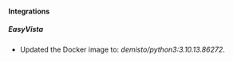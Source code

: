 
#### Integrations

##### EasyVista

- Updated the Docker image to: *demisto/python3:3.10.13.86272*.

